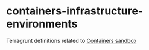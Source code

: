 # containers-infrastructure-environments
Terragrunt definitions related to [Containers sandbox](https://github.com/lejeunen/containers)
